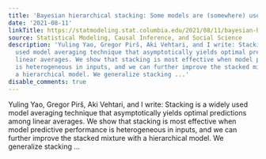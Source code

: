 ```yaml
---
title: 'Bayesian hierarchical stacking: Some models are (somewhere) useful'
date: '2021-08-11'
linkTitle: https://statmodeling.stat.columbia.edu/2021/08/11/bayesian-hierarchical-stacking-some-models-are-somewhere-useful/
source: Statistical Modeling, Causal Inference, and Social Science
description: 'Yuling Yao, Gregor Pirš, Aki Vehtari, and I write: Stacking is a widely
  used model averaging technique that asymptotically yields optimal predictions among
  linear averages. We show that stacking is most effective when model predictive performance
  is heterogeneous in inputs, and we can further improve the stacked mixture with
  a hierarchical model. We generalize stacking ...'
disable_comments: true
---
```

Yuling Yao, Gregor Pirš, Aki Vehtari, and I write: Stacking is a widely used model averaging technique that asymptotically yields optimal predictions among linear averages. We show that stacking is most effective when model predictive performance is heterogeneous in inputs, and we can further improve the stacked mixture with a hierarchical model. We generalize stacking ...